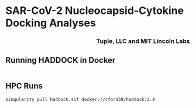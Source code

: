 # SAR-CoV-2 Nucleocapsid-Cytokine Docking Analyses

<h3 align="right">Tuple, LLC and MIT Lincoln Labs</h3>

## Running HADDOCK in Docker
```sh
```



## HPC Runs

```bash
singularity pull haddock.sif docker://cford38/haddock:2.4
```
